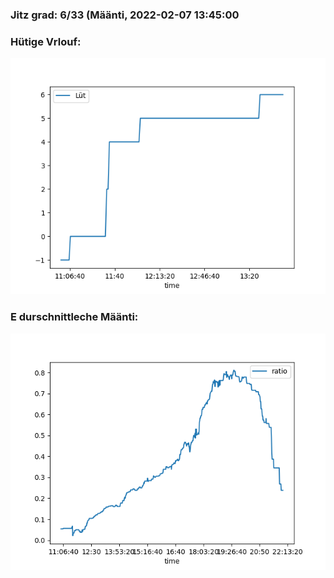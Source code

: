### Jitz grad: 6/33 (Määnti, 2022-02-07 13:45:00

### Hütige Vrlouf:
![Graph](Today.png)

### E durschnittleche Määnti:
![Graph](Määnti.png)